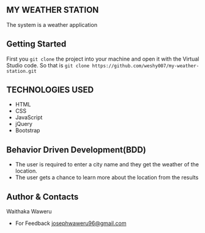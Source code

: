 ## MY WEATHER STATION
The system is a weather application

## Getting Started
First you `git clone` the project into your machine and open it with the Virtual Studio code. 
So that is `git clone https://github.com/weshy007/my-weather-station.git` 

## TECHNOLOGIES USED
- HTML
- CSS 
- JavaScript
- jQuery
- Bootstrap

## Behavior Driven Development(BDD)
- The user is required to enter a city name and they get the weather of the location.
- The user gets a chance to learn more about the location from the results

## Author & Contacts
Waithaka Waweru 
- For Feedback josephwaweru96@gmail.com

